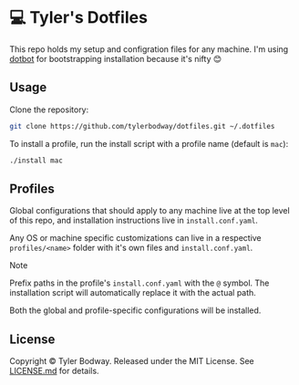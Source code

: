 # 💻 Tyler's Dotfiles

This repo holds my setup and configration files for any machine. I'm using
[dotbot][] for bootstrapping installation because it's nifty 😊

## Usage

Clone the repository:
```bash
git clone https://github.com/tylerbodway/dotfiles.git ~/.dotfiles
```

To install a profile, run the install script with a profile name (default is `mac`):
```bash
./install mac
```

## Profiles

Global configurations that should apply to any machine live at the top level of this repo, and
installation instructions live in `install.conf.yaml`.

Any OS or machine specific customizations can live in a respective `profiles/<name>` folder
with it's own files and `install.conf.yaml`.

> [!NOTE]
> Prefix paths in the profile's `install.conf.yaml` with the `@` symbol. The installation
> script will automatically replace it with the actual path.

Both the global and profile-specific configurations will be installed.

## License

Copyright © Tyler Bodway. Released under the MIT License. See [LICENSE.md][license] for details.

[dotbot]: https://github.com/anishathalye/dotbot
[license]: LICENSE.md
